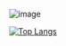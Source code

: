 ![image](https://github.com/ttrreevvoorr/ttrreevvoorr/assets/53444861/e152b468-bb64-49be-af30-9825e6f4a29c)


[![Top Langs](https://github-readme-stats.vercel.app/api/top-langs/?username=ttrreevvoorr&theme=tokyonight&layout=compact)](https://github.com/anuraghazra/github-readme-stats)
